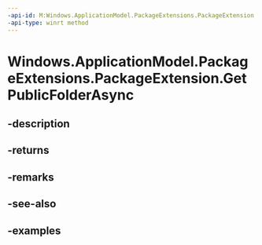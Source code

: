 ```yaml
---
-api-id: M:Windows.ApplicationModel.PackageExtensions.PackageExtension.GetPublicFolderAsync
-api-type: winrt method
---
```


# Windows.ApplicationModel.PackageExtensions.PackageExtension.GetPublicFolderAsync

<!--
public Windows.Foundation.IAsyncOperation<Windows.Storage.StorageFolder> GetPublicFolderAsync ();
-->


## -description

## -returns

## -remarks

## -see-also

## -examples



